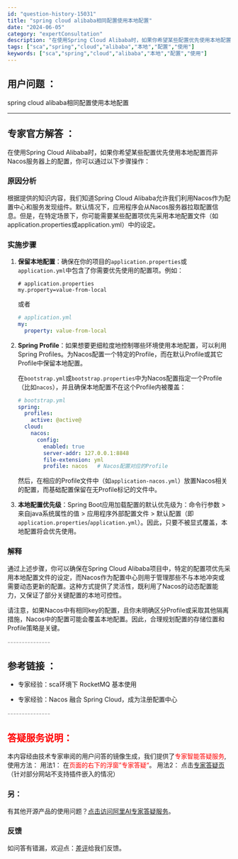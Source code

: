 ```yaml
---
id: "question-history-15031"
title: "spring cloud alibaba相同配置使用本地配置"
date: "2024-06-05"
category: "expertConsultation"
description: "在使用Spring Cloud Alibaba时，如果你希望某些配置优先使用本地配置而非Nacos服务器上的配置，你可以通过以下步骤操作：### 原因分析根据提供的知识内容，我们知道Spring Cloud Alibaba允许我们利用Nacos作为配置中心和服务发现组件。默认情况下，应用程序会从Na"
tags: ["sca","spring","cloud","alibaba","本地","配置","使用"]
keywords: ["sca","spring","cloud","alibaba","本地","配置","使用"]
---
```


## 用户问题 ： 
 spring cloud alibaba相同配置使用本地配置  

---------------
## 专家官方解答 ：

在使用Spring Cloud Alibaba时，如果你希望某些配置优先使用本地配置而非Nacos服务器上的配置，你可以通过以下步骤操作：

### 原因分析
根据提供的知识内容，我们知道Spring Cloud Alibaba允许我们利用Nacos作为配置中心和服务发现组件。默认情况下，应用程序会从Nacos服务器拉取配置信息。但是，在特定场景下，你可能需要某些配置项优先采用本地配置文件（如application.properties或application.yml）中的设定。

### 实施步骤

1. **保留本地配置**：确保在你的项目的`application.properties`或`application.yml`中包含了你需要优先使用的配置项。例如：
   ```properties
   # application.properties
   my.property=value-from-local
   ```

   或者
   ```yaml
   # application.yml
   my:
     property: value-from-local
   ```

2. **Spring Profile**：如果想要更细粒度地控制哪些环境使用本地配置，可以利用Spring Profiles。为Nacos配置一个特定的Profile，而在默认Profile或其它Profile中保留本地配置。

   在`bootstrap.yml`或`bootstrap.properties`中为Nacos配置指定一个Profile（比如`nacos`），并且确保本地配置不在这个Profile内被覆盖：
   ```yaml
   # bootstrap.yml
   spring:
     profiles:
       active: @active@
     cloud:
       nacos:
         config:
           enabled: true
           server-addr: 127.0.0.1:8848
           file-extension: yml
           profile: nacos   # Nacos配置对应的Profile
   ```
   然后，在相应的Profile文件中（如`application-nacos.yml`）放置Nacos相关的配置，而基础配置保留在无Profile标记的文件中。

3. **本地配置优先级**：Spring Boot应用加载配置的默认优先级为：命令行参数 > 来自java系统属性的值 > 应用程序外部配置文件 > 默认配置（即`application.properties`/`application.yml`）。因此，只要不被显式覆盖，本地配置将会优先使用。

### 解释
通过上述步骤，你可以确保在Spring Cloud Alibaba项目中，特定的配置项优先采用本地配置文件的设定，而Nacos作为配置中心则用于管理那些不与本地冲突或需要动态更新的配置。这种方式提供了灵活性，既利用了Nacos的动态配置能力，又保证了部分关键配置的本地可控性。

请注意，如果Nacos中有相同key的配置，且你未明确区分Profile或采取其他隔离措施，Nacos中的配置可能会覆盖本地配置。因此，合理规划配置的存储位置和Profile策略是关键。


<font color="#949494">---------------</font> 


## 参考链接 ：

* 专家经验：sca环境下 RocketMQ 基本使用 
 
 * 专家经验：Nacos 融合 Spring Cloud，成为注册配置中心 


 <font color="#949494">---------------</font> 
 


## <font color="#FF0000">答疑服务说明：</font> 

本内容经由技术专家审阅的用户问答的镜像生成，我们提供了<font color="#FF0000">专家智能答疑服务</font>,使用方法：
用法1： 在<font color="#FF0000">页面的右下的浮窗”专家答疑“</font>。
用法2： 点击[专家答疑页](https://answer.opensource.alibaba.com/docs/intro)（针对部分网站不支持插件嵌入的情况）
### 另：


有其他开源产品的使用问题？[点击访问阿里AI专家答疑服务](https://answer.opensource.alibaba.com/docs/intro)。
### 反馈
如问答有错漏，欢迎点：[差评](https://ai.nacos.io/user/feedbackByEnhancerGradePOJOID?enhancerGradePOJOId=15097)给我们反馈。
